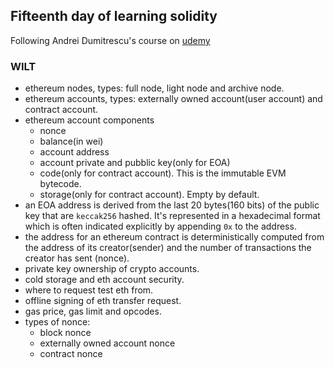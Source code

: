 ## Fifteenth day of learning solidity

Following Andrei Dumitrescu's course on [udemy](https://www.udemy.com/course/master-ethereum-and-solidity-programming-with-real-world-apps)

### WILT

- ethereum nodes, types: full node, light node and archive node.
- ethereum accounts, types: externally owned account(user account) and contract account.
- ethereum account components
  - nonce
  - balance(in wei)
  - account address
  - account private and pubblic key(only for EOA)
  - code(only for contract account). This is the immutable EVM bytecode.
  - storage(only for contract account). Empty by default.
- an EOA address is derived from the last 20 bytes(160 bits) of the public key that are `keccak256` hashed. It's represented in a hexadecimal format which is often indicated explicitly by appending `0x` to the address.
- the address for an ethereum contract is deterministically computed from the address of its creator(sender) and the number of transactions the creator has sent (nonce).
- private key ownership of crypto accounts.
- cold storage and eth account security.
- where to request test eth from.
- offline signing of eth transfer request.
- gas price, gas limit and opcodes.
- types of nonce:
  - block nonce
  - externally owned account nonce
  - contract nonce
